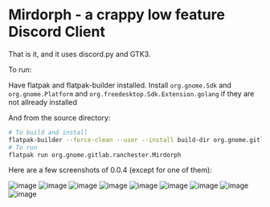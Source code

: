 # Mirdorph - a crappy low feature Discord Client

That is it, and it uses discord.py and GTK3.

To run:

Have flatpak and flatpak-builder installed.
Install `org.gnome.Sdk` and `org.gnome.Platform` and `org.freedesktop.Sdk.Extension.golang` if they are
not allready installed

And from the source directory:

```bash
# To build and install
flatpak-builder --force-clean --user --install build-dir org.gnome.gitlab.ranchester.Mirdorph.json
# To run
flatpak run org.gnome.gitlab.ranchester.Mirdorph
```

Here are a few screenshots of 0.0.4 (except for one of them):

![image](./doc/asset/mirdorph-login.png)
![image](./doc/asset/mirdorph-login-token.png)
![image](./doc/asset/mirdorph-login-gui.png)
![image](./doc/asset/mirdorph-unselected-main-win.png)
![image](./doc/asset/mirdorph-with-channel.png)
![image](./doc/asset/mirdorph-popped-out.png)
![image](./doc/asset/mirdorph-mobile.png)
![image](./doc/asset/mirdorph-mobile-with-sidebar.png)
![image](./doc/asset/mirdorph-channel-properties.png)
